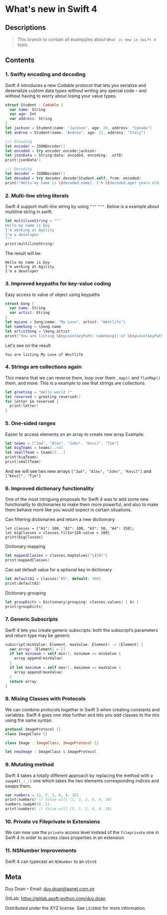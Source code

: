 # What's new in Swift 4

## Descriptions
> This branch to contain all exampples about ``What is new in Swift 4`` topic.

## Contents
### 1. Swifty encoding and decoding
Swift 4 introduces a new Codable protocol that lets you serialize and deserialize custom data types without writing any special code – and without having to worry about losing your value types.
```swift
struct Student : Codable {
  var name: String
  var age: Int
  var address: String
}
let jackson = Student(name: "Jackson", age: 20, address: "Canada")
let andrea = Student(name: "Andrea", age: 23, address: "Italy")

/// Encoding
let encoder = JSONEncoder()
let encoded = try encoder.encode(jackson)
let jsonData = String(data: encoded, encoding: .utf8)
print(jsonData!)

/// Decoding
let decoder = JSONDecoder()
let decoded = try decoder.decode(Student.self, from: encoded)
print("Hello my name is \(decoded.name). I'm \(decoded.age) years old. I'm from \(decoded.address)")
```
### 2. Multi-line string literals
Swift 4 support multi-line string by using `"""` `"""`. Below is a example about multiline string in swift:
```swift
let multilineString = """
Hello my name is Duy
I'm working at Agility
I'm a developer
"""
print(multilineString)
```
The result will be:
```
Hello my name is Duy
I'm working at Agility
I'm a developer
```

### 3. Improved keypaths for key-value coding
Easy access to value of object using keypaths 
```swift
struct Song {
  var name: String
  var artist: String
}
let myLove = Song(name: "My Love", artist: "Westlife")
let nameSong = \Song.name
let artistSong = \Song.artist
print("You are listing \(myLove[keyPath: nameSong]) of \(myLove[keyPath: artistSong])")
```
Let's see on the result
```
You are listing My Love of Westlife
```

### 4. Strings are collections again
This means that we can reverse them, loop over them , `map()` and `flatMap()` them, and more.
This is a example to see that strings are collections
```swift
let greeting = "Hello world !"
let reversed = greeting.reversed()
for letter in reversed {
  print(letter)
}
```

### 5. One-sided ranges
Easier to access elements on an array to create new array
Example:
```swift
let teams = ["Jad", "Alex", "John", "Kevil", "Tim"]
let bigTeams = teams[..<4]
let smallTeam = teams[3...]
print(bigTeams)
print(smallTeam)
```
And we will see two new arrays
`
["Jad", "Alex", "John", "Kevil"]
` and `["Kevil", "Tim"]`

### 6. Improved dictionary functionality
One of the most intriguing proposals for Swift 4 was to add some new functionality to dictionaries to make them more powerful, and also to make them behave more like you would expect in certain situations.

Can filtering dictionaries and return a new dictionrary
```switf
let classes = ["A1": 100, "A2": 100, "A3": 50, "A4": 150];
let bigClasses = classes.filter{$0.value > 100}
print(bigClasses)
```
Dictionary mapping
```swift
let mappedClasses = classes.mapValues{"\($0)"}
print(mappedClasses)
```
Can set default value for a optional key in dictionary
```swift
let defaultA2 = classes["A5", default: 300]
print(defaultA2)
```
Dictionary grouping
```swift
let groupDicts = Dictionary(grouping: classes.values) { $0 }
print(groupDicts)
```

### 7. Generic Subscripts
Swift 4 lets you create generic subscripts: both the subscript’s parameters and return type may be generic
```swift
subscript(minValue: Element, maxValue: Element) -> [Element] {
  var array: [Element] = []
  if let minimum = self.min(), minimum == minValue {
    array.append(minValue)
  }
  if let maximum = self.max(), maximum == maxValue {
    array.append(maxValue)
  }
  return array
}
```

### 8. Mixing Classes with Protocols
We can combine protocols together in Swift 3 when creating constants and variables. Swift 4 goes one step further and lets you add classes to the mix using the same syntax.
```swift
protocol ImageProtocol {}
class ImageClass {}

class Image : ImageClass, ImageProtocol {}

let newImage : ImageClass & ImageProtocol
```

### 9. Mutating method
Swift 4 takes a totally different approach by replacing the method with a `swapAt(_:_:)` one which takes the two elements corresponding indices and swaps them.
```swift
var numbers = [1, 5, 2, 8, 4, 10]
print(numbers) // Value will [1, 5, 2, 8, 4, 10]
numbers.swapAt(0, 1)
print(numbers) // Value will [5, 1, 2, 8, 4, 10]
```

### 10. Private vs Fileprivate in Extensions
We can now use the `private` access level instead of the `fileprivate` one in Swift 4 in order to access class properties in an extension

### 11. NSNumber Improvements
Swift 4 can typecast an `NSNumber` to an `UInt8`


## Meta
Duy Doan – Email: duy.doan@asnet.com.vn

GitLab: https://gitlab.asoft-python.com/duy.doan

Distributed under the XYZ license. See ``LICENSE`` for more information.